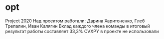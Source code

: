 # opt
Project 2020
Над проектом работали: Дарина Харитоненко, Глеб Трепалин, Иван Калягин
Вклад каждого члена команды в итоговый результат работы составляет 33,3%
CVXPY в проекте не использовали
